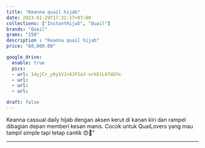 ```yaml
---
title: "Keanna quail hijab"
date: 2023-01-29T17:31:17+07:00
collections: ["InstantHijab", "Quail"]
brands: "Quail"
grams: "250"
description : "Keanna quail hijab"
price: "60,000.00"

google_drive:
  enable: true
  pics:
  - url: 14yjCr_y6y1VJc6JFSaJ-orkEtL6TdGYx
  - url: 
  - url: 
  - url: 

draft: false
---
```


Keanna cassual daily hijab dengan aksen kerut di kanan kiri dan rampel dibagian depan memberi kesan manis. Cocok untuk QuaiLovers yang mau tampil simple tapi tetap cantik 😍💞"

-----------      
  

